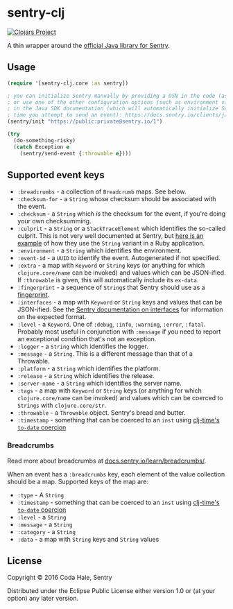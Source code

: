# sentry-clj

[![Clojars Project](https://img.shields.io/clojars/v/io.sentry/sentry-clj.svg)](https://clojars.org/io.sentry/sentry-clj)

A thin wrapper around the
[official Java library for Sentry](https://docs.sentry.io/clients/java/).

## Usage

```clojure
(require '[sentry-clj.core :as sentry])

; you can initialize Sentry manually by providing a DSN in the code (as shown below),
; or use one of the other configuration options (such as environment variables) described
; in the Java SDK documentation (which will automatically initialize Sentry the first
; time you attempt to send an event): https://docs.sentry.io/clients/java/config/
(sentry/init "https://public:private@sentry.io/1")

(try
  (do-something-risky)
  (catch Exception e
    (sentry/send-event {:throwable e})))
```

## Supported event keys

- `:breadcrumbs` - a collection of `Breadcrumb` maps. See below.
- `:checksum-for` - a `String` whose checksum should be associated with the event.
- `:checksum` - a `String` which _is_ the checksum for the event, if you're doing your own checksumming.
- `:culprit` - a `String` or a `StackTraceElement` which identifies the so-called culprit. This is not very well documented at Sentry, but [here is an example](https://docs.sentry.io/clients/ruby/integrations/puma/) of how they use the `String` variant in a Ruby application.
- `:environment` - a `String` which identifies the environment.
- `:event-id` - a `UUID` to identify the event. Autogenerated if not specified.
- `:extra` - a map with `Keyword` or `String` keys (or anything for which `clojure.core/name` can be invoked) and values which can be JSON-ified. If `:throwable` is given, this will automatically include its `ex-data`.
- `:fingerprint` - a sequence of `String`s that Sentry should use as a [fingerprint](https://docs.sentry.io/learn/rollups/#customize-grouping-with-fingerprints).
- `:interfaces` - a map with `Keyword` or `String` keys and values that can be JSON-ified. See the [Sentry documentation on interfaces](https://docs.sentry.io/clientdev/interfaces/) for information on the expected format.
- `:level` - a `Keyword`. One of `:debug`, `:info`, `:warning`, `:error`, `:fatal`. Probably most useful in conjunction with `:message` if you need to report an exceptional condition that's not an exception.
- `:logger` - a `String` which identifies the logger.
- `:message` - a `String`. This is a different message than that of a Throwable.
- `:platform` - a `String` which identifies the platform.
- `:release` - a `String` which identifies the release.
- `:server-name` - a `String` which identifies the server name.
- `:tags` - a map with `Keyword` or `String` keys (or anything for which `clojure.core/name` can be invoked) and values which can be coerced to `Strings` with `clojure.core/str`.
- `:throwable` - a `Throwable` object. Sentry's bread and butter.
- `:timestamp` - something that can be coerced to an `inst` using [clj-time's `to-date` coercion](https://github.com/clj-time/clj-time#clj-timecoerce)

### Breadcrumbs

Read more about breadcrumbs at [docs.sentry.io/learn/breadcrumbs/](https://docs.sentry.io/learn/breadcrumbs/).

When an event has a `:breadcrumbs` key, each element of the value collection should be a map.
Supported keys of the map are:

- `:type` - A `String`
- `:timestamp` - something that can be coerced to an `inst` using [clj-time's `to-date` coercion](https://github.com/clj-time/clj-time#clj-timecoerce)
- `:level` - a `String`
- `:message` - a `String`
- `:category` - a `String`
- `:data` - a map with `String` keys and `String` values

## License

Copyright © 2016 Coda Hale, Sentry

Distributed under the Eclipse Public License either version 1.0 or (at
your option) any later version.
